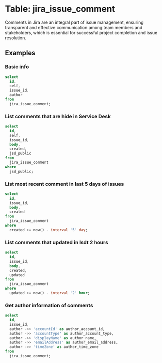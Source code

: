 # Table: jira_issue_comment

Comments in Jira are an integral part of issue management, ensuring transparent and effective communication among team members and stakeholders, which is essential for successful project completion and issue resolution.

## Examples

### Basic info

```sql
select
  id,
  self,
  issue_id,
  author
from
  jira_issue_comment;
```

### List comments that are hide in Service Desk

```sql
select
  id,
  self,
  issue_id,
  body,
  created,
  jsd_public
from
  jira_issue_comment
where
  jsd_public;
```

### List most recent comment in last 5 days of issues

```sql
select
  id,
  issue_id,
  body,
  created
from
  jira_issue_comment
where
  created >= now() - interval '5' day;
```

### List comments that updated in lsdt 2 hours

```sql
select
  id,
  issue_id,
  body,
  created,
  updated
from
  jira_issue_comment
where
  updated >= now() - interval '2' hour;
```

### Get author information of comments

```sql
select
  id,
  issue_id,
  author ->> 'accountId' as author_account_id,
  author ->> 'accountType' as author_account_type,
  author ->> 'displayName' as author_name,
  author ->> 'emailAddress' as author_email_address,
  author ->> 'timeZone' as author_time_zone
from
  jira_issue_comment;
```
